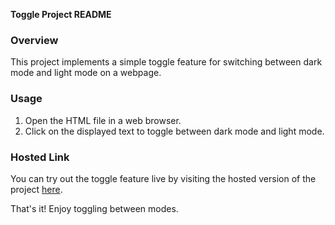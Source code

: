 **Toggle Project README**

### Overview
This project implements a simple toggle feature for switching between dark mode and light mode on a webpage.

### Usage
1. Open the HTML file in a web browser.
2. Click on the displayed text to toggle between dark mode and light mode.

### Hosted Link
You can try out the toggle feature live by visiting the hosted version of the project [here](https://siddharth1818.github.io/JavaScript/Toggle_Project/index.html).

That's it! Enjoy toggling between modes.
